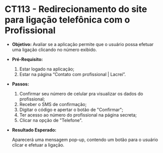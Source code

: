 # CT113 - Redirecionamento do site para ligação telefônica com o Profissional

- **Objetivo:** Avaliar se a aplicação permite que o usuário possa efetuar uma ligação clicando no número exibido.

- **Pré-Requisito:**
    1. Estar logado na aplicação;
    2. Estar na página “Contato com profissional | Lacrei”.

- **Passos:**
    1. Confirmar seu número de celular pra visualizar os dados do profissional;
    2. Receber o SMS de confirmação;
    3. Digitar o código e apertar o botão de "Confirmar";
    4. Ter acesso ao número do profissional na página secreta;
    5. Clicar na opção de "Telefone".

- **Resultado Esperado:**
    
    Aparecerá uma mensagem pop-up, contendo um botão para o usuário clicar e efetuar a ligação.